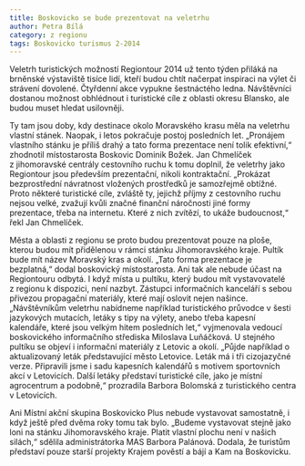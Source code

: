 ```yaml
---
title: Boskovicko se bude prezentovat na veletrhu
author: Petra Bílá
category: z regionu
tags: Boskovicko turismus 2-2014
---
```


Veletrh turistických možností Regiontour 2014 už tento týden přiláká na brněnské výstaviště tisíce lidí, kteří budou chtít načerpat inspiraci na výlet či strávení dovolené. 
Čtyřdenní akce vypukne šestnáctého ledna. Návštěvníci dostanou možnost obhlédnout i turistické cíle z oblasti okresu Blansko, ale budou muset hledat usilovněji.

Ty tam jsou doby, kdy destinace okolo Moravského krasu měla na veletrhu vlastní stánek. Naopak, i letos pokračuje postoj posledních let. „Pronájem vlastního stánku je příliš drahý a tato forma prezentace není tolik efektivní,“ zhodnotil místostarosta Boskovic Dominik Božek. Jan Chmelíček z jihomoravské centrály cestovního ruchu k tomu doplnil, že veletrhy jako Regiontour jsou především prezentační, nikoli kontraktační. „Prokázat bezprostřední návratnost vložených prostředků je samozřejmě obtížné. Proto některé turistické cíle, zvláště ty, jejichž příjmy z cestovního ruchu nejsou velké, zvažují kvůli značné finanční náročnosti jiné formy prezentace, třeba na internetu. Které z nich zvítězí, to ukáže budoucnost,“ řekl Jan Chmelíček.

Města a oblasti z regionu se proto budou prezentovat pouze na ploše, kterou budou mít přidělenou v rámci stánku Jihomoravského kraje. Pultík bude mít název Moravský kras a okolí. „Tato forma prezentace je bezplatná,“ dodal boskovický místostarosta. Ani tak ale nebude účast na Regiontouru odbytá. I když místa u pultíku, který budou mít vystavovatelé z regionu k dispozici, není nazbyt. Zástupci informačních kanceláří s sebou přivezou propagační materiály, které mají oslovit nejen našince. „Návštěvníkům veletrhu nabídneme například turistického průvodce v šesti jazykových mutacích, letáky s tipy na výlety, anebo třeba kapesní kalendáře, které jsou velkým hitem posledních let,“ vyjmenovala vedoucí boskovického informačního střediska Miloslava Luňáčková. U stejného pultíku se objeví i informační materiály z Letovic a okolí. „Půjde například o aktualizovaný leták představující město Letovice. Leták má i tři cizojazyčné verze. Připravili jsme i sadu kapesních kalendářů s motivem sportovních akcí v Letovicích. Další letáky představí turistické cíle, jako je místní agrocentrum a podobně,“ prozradila Barbora Bolomská z turistického centra v Letovicích.

Ani Místní akční skupina Boskovicko Plus nebude vystavovat samostatně, i když ještě před dvěma roky tomu tak bylo. „Budeme vystavovat stejně jako loni na stánku Jihomoravského kraje. Platit vlastní plochu není v našich silách,“ sdělila administrátorka MAS Barbora Palánová. Dodala, že turistům představí pouze starší projekty Krajem pověstí a bájí a Kam na Boskovicku.